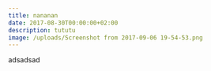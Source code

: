 ```yaml
---
title: nananan
date: 2017-08-30T00:00:00+02:00
description: tututu
image: /uploads/Screenshot from 2017-09-06 19-54-53.png
---
```

adsadsad
